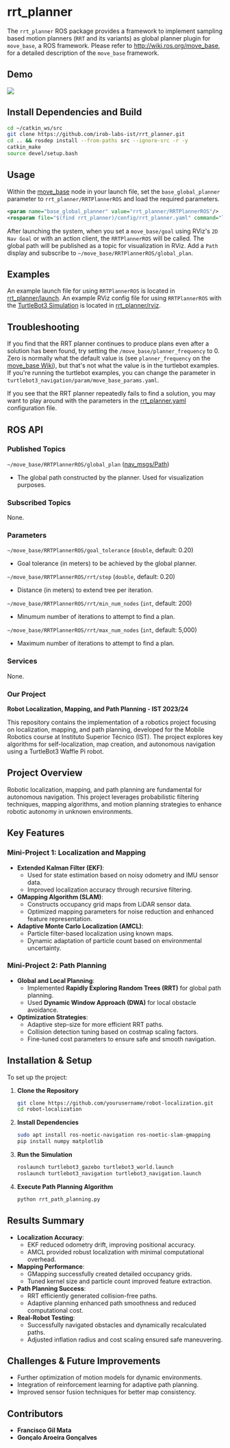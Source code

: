 # rrt_planner
The `rrt_planner` ROS package provides a framework to implement sampling based motion planners (`RRT` and its variants) as global planner plugin for `move_base`, a ROS framework. Please refer to http://wiki.ros.org/move_base, for a detailed description of the `move_base` framework.

## Demo
![](media/rrt_turtlebot_rviz.gif)

## Install Dependencies and Build
```bash
cd ~/catkin_ws/src
git clone https://github.com/irob-labs-ist/rrt_planner.git
cd .. && rosdep install --from-paths src --ignore-src -r -y
catkin_make
source devel/setup.bash
```

## Usage
Within the [move_base](https://wiki.ros.org/move_base) node in your launch file, set the `base_global_planner` parameter to `rrt_planner/RRTPlannerROS` and load the required parameters.
```xml
<param name="base_global_planner" value="rrt_planner/RRTPlannerROS"/>
<rosparam file="$(find rrt_planner)/config/rrt_planner.yaml" command="load" />
```

After launching the system, when you set a `move_base/goal` using RViz's `2D Nav Goal` or with an action client, the `RRTPlannerROS` will be called. The global path will be published as a topic for visualization in RViz. Add a `Path` display and subscribe to `~/move_base/RRTPlannerROS/global_plan`.

## Examples
An example launch file for using `RRTPlannerROS` is located in [rrt_planner/launch](launch/). An example RViz config file for using `RRTPlannerROS` with the [TurtleBot3 Simulation](https://emanual.robotis.com/docs/en/platform/turtlebot3/simulation/) is located in [rrt_planner/rviz](rviz/rrt_turtlebot_sim.rviz).

## Troubleshooting
If you find that the RRT planner continues to produce plans even after a solution has been found, try setting the `/move_base/planner_frequency` to 0. Zero is normally what the default value is (see `planner_frequency` on the [move_base Wiki](http://wiki.ros.org/move_base)), but that's not what the value is in the turtlebot examples. If you're running the turtlebot examples, you can change the parameter in `turtlebot3_navigation/param/move_base_params.yaml`.

If you see that the RRT planner repeatedly fails to find a solution, you may want to play around with the parameters in the [rrt_planner.yaml](config/rrt_planner.yaml) configuration file.

## ROS API
### Published Topics
`~/move_base/RRTPlannerROS/global_plan` ([nav_msgs/Path](http://docs.ros.org/api/nav_msgs/html/msg/Path.html))
- The global path constructed by the planner. Used for visualization purposes.

### Subscribed Topics
None.

### Parameters
`~/move_base/RRTPlannerROS/goal_tolerance` (`double`, default: 0.20)
- Goal tolerance (in meters) to be achieved by the global planner.

`~/move_base/RRTPlannerROS/rrt/step` (`double`, default: 0.20)
- Distance (in meters) to extend tree per iteration.

`~/move_base/RRTPlannerROS/rrt/min_num_nodes` (`int`, default: 200)
- Minumum number of iterations to attempt to find a plan.

`~/move_base/RRTPlannerROS/rrt/max_num_nodes` (`int`, default: 5,000)
- Maximum number of iterations to attempt to find a plan.


### Services
None.


### Our Project

**Robot Localization, Mapping, and Path Planning - IST 2023/24**

This repository contains the implementation of a robotics project focusing on localization, mapping, and path planning, developed for the Mobile Robotics course at Instituto Superior Técnico (IST). The project explores key algorithms for self-localization, map creation, and autonomous navigation using a TurtleBot3 Waffle Pi robot.

## **Project Overview**
Robotic localization, mapping, and path planning are fundamental for autonomous navigation. This project leverages probabilistic filtering techniques, mapping algorithms, and motion planning strategies to enhance robotic autonomy in unknown environments.

## **Key Features**
### **Mini-Project 1: Localization and Mapping**
- **Extended Kalman Filter (EKF)**:
  - Used for state estimation based on noisy odometry and IMU sensor data.
  - Improved localization accuracy through recursive filtering.
- **GMapping Algorithm (SLAM)**:
  - Constructs occupancy grid maps from LiDAR sensor data.
  - Optimized mapping parameters for noise reduction and enhanced feature representation.
- **Adaptive Monte Carlo Localization (AMCL)**:
  - Particle filter-based localization using known maps.
  - Dynamic adaptation of particle count based on environmental uncertainty.

### **Mini-Project 2: Path Planning**
- **Global and Local Planning**:
  - Implemented **Rapidly Exploring Random Trees (RRT)** for global path planning.
  - Used **Dynamic Window Approach (DWA)** for local obstacle avoidance.
- **Optimization Strategies**:
  - Adaptive step-size for more efficient RRT paths.
  - Collision detection tuning based on costmap scaling factors.
  - Fine-tuned cost parameters to ensure safe and smooth navigation.

## **Installation & Setup**
To set up the project:

1. **Clone the Repository**
   ```bash
   git clone https://github.com/yourusername/robot-localization.git
   cd robot-localization
   ```

2. **Install Dependencies**
   ```bash
   sudo apt install ros-noetic-navigation ros-noetic-slam-gmapping
   pip install numpy matplotlib
   ```

3. **Run the Simulation**
   ```bash
   roslaunch turtlebot3_gazebo turtlebot3_world.launch
   roslaunch turtlebot3_navigation turtlebot3_navigation.launch
   ```

4. **Execute Path Planning Algorithm**
   ```bash
   python rrt_path_planning.py
   ```

## **Results Summary**
- **Localization Accuracy**:
  - EKF reduced odometry drift, improving positional accuracy.
  - AMCL provided robust localization with minimal computational overhead.
- **Mapping Performance**:
  - GMapping successfully created detailed occupancy grids.
  - Tuned kernel size and particle count improved feature extraction.
- **Path Planning Success**:
  - RRT efficiently generated collision-free paths.
  - Adaptive planning enhanced path smoothness and reduced computational cost.
- **Real-Robot Testing**:
  - Successfully navigated obstacles and dynamically recalculated paths.
  - Adjusted inflation radius and cost scaling ensured safe maneuvering.

## **Challenges & Future Improvements**
- Further optimization of motion models for dynamic environments.
- Integration of reinforcement learning for adaptive path planning.
- Improved sensor fusion techniques for better map consistency.

## **Contributors**
- **Francisco Gil Mata**
- **Gonçalo Aroeira Gonçalves**

